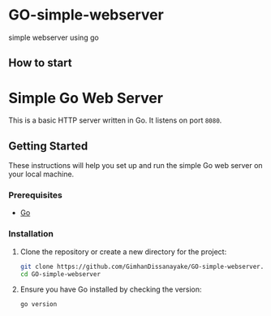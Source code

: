 # GO-simple-webserver
simple webserver using go

## How to start 

# Simple Go Web Server

This is a basic HTTP server written in Go. It listens on port `8080`.

## Getting Started

These instructions will help you set up and run the simple Go web server on your local machine.

### Prerequisites

- [Go](https://golang.org/doc/install)

### Installation

1. Clone the repository or create a new directory for the project:

   ```bash
   git clone https://github.com/GimhanDissanayake/GO-simple-webserver.git
   cd GO-simple-webserver

2. Ensure you have Go installed by checking the version:
    ``` bash
    go version

